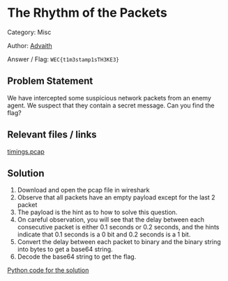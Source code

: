 # **The Rhythm of the Packets**

Category: Misc

Author: [Advaith](https://github.com/advaithcurpod)

Answer / Flag: `WEC{t1m3stamp1sTH3KE3}`

## Problem Statement

We have intercepted some suspicious network packets from an enemy agent. We suspect that they contain a secret message. Can you find the flag?

## Relevant files / links

[timings.pcap](https://drive.google.com/file/d/1xu6fGbNUMYRtzKw1EbcaDdbUavC1YWrn/view?usp=share_link)

## Solution

1. Download and open the pcap file in wireshark
2. Observe that all packets have an empty payload except for the last 2 packet
3. The payload is the hint as to how to solve this question.
4. On careful observation, you will see that the delay between each consecutive packet is either 0.1 seconds or 0.2 seconds, and the hints indicate that 0.1 seconds is a 0 bit and 0.2 seconds is a 1 bit.
5. Convert the delay between each packet to binary and the binary string into bytes to get a base64 string.
6. Decode the base64 string to get the flag.

[Python code for the solution](./sol.py)
